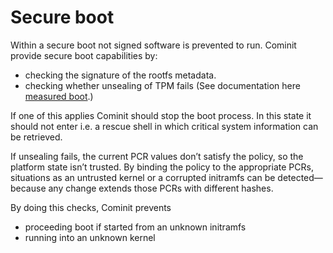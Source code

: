 # Secure boot

Within a secure boot not signed software is prevented to run.
Cominit provide secure boot capabilities by:

* checking the signature of the rootfs metadata.
* checking whether unsealing of TPM fails (See documentation here [measured boot](doc/measured_boot/measured-boot.md).)

If one of this applies Cominit should stop the boot process.
In this state it should not enter i.e. a rescue shell in which critical system information can be retrieved.

If unsealing fails, the current PCR values don’t satisfy the policy, so the platform state isn’t trusted. By binding the policy to the appropriate PCRs,  situations as an untrusted kernel or a corrupted initramfs can be detected—because any change extends those PCRs with different hashes.

By doing this checks, Cominit prevents

*  proceeding boot if started from an unknown initramfs
*  running into an unknown kernel


